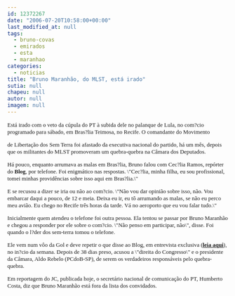 ```yaml
---
id: 12372267
date: "2006-07-20T10:58:00+00:00"
last_modified_at: null
tags:
  - bruno-covas
  - emirados
  - esta
  - maranhao
categories:
  - noticias
title: "Bruno Maranhão, do MLST, está irado"
sutia: null
chapeu: null
autor: null
imagem: null
---
```

<p><FONT size=2></p>
<p><P><FONT face=Verdana>Está irado com o veto da cúpula do PT à subida dele no palanque de Lula, no com?cio programado para sábado, em Bras?lia Teimosa, no Recife. O comandante do Movimento</p>
<p> de Libertação dos Sem Terra foi afastado da executiva nacional do partido, há um mês, depois que os militantes do MLST promoveram um quebra-quebra na Câmara dos Deputados.</FONT></P></p>
<p><P><FONT face=Verdana>Há pouco, enquanto arrumava as malas em Bras?lia, Bruno falou com Cec?lia Ramos, repórter do <B>Blog</B>, por telefone. Foi enigmático nas respostas. \"Cec?lia, minha filha, eu sou profissional, tomei minhas providências sobre isso aqui em Bras?lia.\"</FONT></P></p>
<p><P><FONT face=Verdana>E se recusou a dizer se iria ou não ao com?cio. \"Não vou dar opinião sobre isso, não. Vou embarcar daqui a pouco, de 12 e meia. Deixa eu ir, eu tô arrumando as malas, se não eu perco meu avião. Eu chego no Recife três horas da tarde. Vá no aeroporto que eu vou falar tudo.\"</FONT></P></p>
<p><P><FONT face=Verdana>Inicialmente quem atendeu o telefone foi outra pessoa. Ela tentou se passar por Bruno Maranhão e chegou a responder por ele sobre o com?cio. \"Não penso em participar, não\", disse. Foi quando o l?der dos sem-terra tomou o telefone. </FONT></P></p>
<p><P><FONT face=Verdana>Ele vem num vôo da Gol e deve repetir o que disse ao Blog, em entrevista exclusiva (<B><A href=\"https://jc3.uol.com.br/blogs/jc/2006/07/18/index.php#117\">leia aqui</A></B>), no in?cio da semana. Depois de 38 dias preso, acusou a \"direita do Congresso\" e o presidente da Câmara, Aldo Rebelo (PCdoB-SP), de serem os verdadeiros responsáveis pelo quebra-quebra.</FONT></P></p>
<p><P><FONT face=Verdana>Em reportagem do JC, publicada hoje, o secretário nacional de comunicação do PT, Humberto Costa, diz que Bruno Maranhão está fora da lista dos convidados.</FONT></P></FONT> </p>
